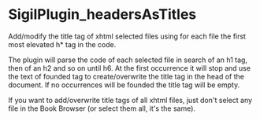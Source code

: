 # SigilPlugin_headersAsTitles
Add/modify the title tag of xhtml selected files using for each file the first most elevated h* tag in the code.

The plugin will parse the code of each selected file in search of an h1 tag, then of an h2 and so on until h6. At the first occurrence it will stop and use the text of founded tag to create/overwrite the title tag in the head of the document. If no occurrences will be founded the title tag will be empty.

If you want to add/overwrite title tags of all xhtml files, just don't select any file in the Book Browser (or select them all, it's the same).
